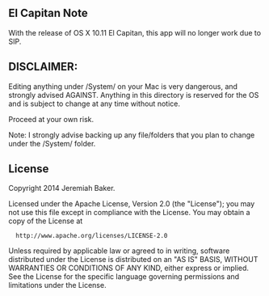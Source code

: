 ## El Capitan Note
With the release of OS X 10.11 El Capitan, this app will no longer work due to SIP.


## DISCLAIMER:
Editing anything under /System/ on your Mac is very dangerous, and strongly advised AGAINST. Anything in this directory is reserved for the OS and is subject to change at any time without notice.

Proceed at your own risk.

Note: I strongly advise backing up any file/folders that you plan to change under the /System/ folder.

## License

 Copyright 2014 Jeremiah Baker.

 Licensed under the Apache License, Version 2.0 (the "License");
 you may not use this file except in compliance with the License.
 You may obtain a copy of the License at

      http://www.apache.org/licenses/LICENSE-2.0

 Unless required by applicable law or agreed to in writing, software
 distributed under the License is distributed on an "AS IS" BASIS,
 WITHOUT WARRANTIES OR CONDITIONS OF ANY KIND, either express or implied.
 See the License for the specific language governing permissions and
 limitations under the License.
